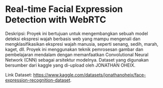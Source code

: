 # Real-time Facial Expression Detection with WebRTC

Deskripsi:
Proyek ini bertujuan untuk mengembangkan sebuah model deteksi ekspresi wajah berbasis web yang mampu mengenali dan mengklasifikasikan ekspresi wajah manusia, seperti senang, sedih, marah, kaget, dll. Proyek ini menggunakan teknik pemrosesan gambar dan pembelajaran mendalam dengan memanfaatkan Convolutional Neural Network (CNN) sebagai arsitektur modelnya. Dataset yang digunakan bersumber dari kaggle yang di-upload oleh JONATHAN OHEIX.

Link Dataset:
https://www.kaggle.com/datasets/jonathanoheix/face-expression-recognition-dataset.


